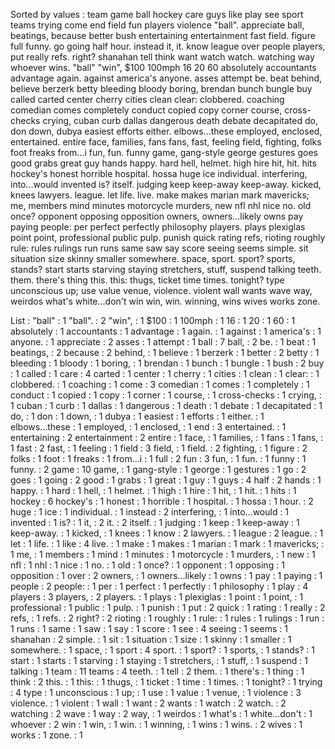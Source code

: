 Sorted by values :
team game ball hockey care guys like play see sport teams trying come end field fun players violence "ball". appreciate ball, beatings, because better bush entertaining entertainment fast field. figure full funny. go going half hour. instead it, it. know league over people players, put really refs. right? shanahan tell think want watch watch. watching way whoever wins. "ball" "win", $100 100mph 16 20 60 absolutely accountants advantage again. against america's anyone. asses attempt be. beat behind, believe berzerk betty bleeding bloody boring, brendan bunch bungle buy called carted center cherry cities clean clear: clobbered. coaching comedian comes completely conduct copied copy corner course, cross-checks crying, cuban curb dallas dangerous death debate decapitated do, don down, dubya easiest efforts either. elbows...these employed, enclosed, entertained. entire face, families, fans fans, fast, feeling field, fighting, folks foot freaks from...i fun, fun. funny game, gang-style george gestures goes good grabs great guy hands happy. hard hell, helmet. high hire hit, hit. hits hockey's honest horrible hospital. hossa huge ice individual. interfering, into...would invented is? itself. judging keep keep-away keep-away. kicked, knees lawyers. league. let life. live. make makes marian mark mavericks; me, members mind minutes motorcycle murders, new nfl nhl nice no. old once? opponent opposing opposition owners, owners...likely owns pay paying people: per perfect perfectly philosophy players. plays plexiglas point point, professional public pulp. punish quick rating refs, rioting roughly rule: rules rulings run runs same saw say score seeing seems simple. sit situation size skinny smaller somewhere. space, sport. sport? sports, stands? start starts starving staying stretchers, stuff, suspend talking teeth. them. there's thing this. this: thugs, ticket time times. tonight? type unconscious up; use value venue, violence. violent wall wants wave way, weirdos what's white...don't win win, win. winning, wins wives works zone. 

List :
"ball" : 1
"ball". : 2
"win", : 1
$100 : 1
100mph : 1
16 : 1
20 : 1
60 : 1
absolutely : 1
accountants : 1
advantage : 1
again. : 1
against : 1
america's : 1
anyone. : 1
appreciate : 2
asses : 1
attempt : 1
ball : 7
ball, : 2
be. : 1
beat : 1
beatings, : 2
because : 2
behind, : 1
believe : 1
berzerk : 1
better : 2
betty : 1
bleeding : 1
bloody : 1
boring, : 1
brendan : 1
bunch : 1
bungle : 1
bush : 2
buy : 1
called : 1
care : 4
carted : 1
center : 1
cherry : 1
cities : 1
clean : 1
clear: : 1
clobbered. : 1
coaching : 1
come : 3
comedian : 1
comes : 1
completely : 1
conduct : 1
copied : 1
copy : 1
corner : 1
course, : 1
cross-checks : 1
crying, : 1
cuban : 1
curb : 1
dallas : 1
dangerous : 1
death : 1
debate : 1
decapitated : 1
do, : 1
don : 1
down, : 1
dubya : 1
easiest : 1
efforts : 1
either. : 1
elbows...these : 1
employed, : 1
enclosed, : 1
end : 3
entertained. : 1
entertaining : 2
entertainment : 2
entire : 1
face, : 1
families, : 1
fans : 1
fans, : 1
fast : 2
fast, : 1
feeling : 1
field : 3
field, : 1
field. : 2
fighting, : 1
figure : 2
folks : 1
foot : 1
freaks : 1
from...i : 1
full : 2
fun : 3
fun, : 1
fun. : 1
funny : 1
funny. : 2
game : 10
game, : 1
gang-style : 1
george : 1
gestures : 1
go : 2
goes : 1
going : 2
good : 1
grabs : 1
great : 1
guy : 1
guys : 4
half : 2
hands : 1
happy. : 1
hard : 1
hell, : 1
helmet. : 1
high : 1
hire : 1
hit, : 1
hit. : 1
hits : 1
hockey : 6
hockey's : 1
honest : 1
horrible : 1
hospital. : 1
hossa : 1
hour. : 2
huge : 1
ice : 1
individual. : 1
instead : 2
interfering, : 1
into...would : 1
invented : 1
is? : 1
it, : 2
it. : 2
itself. : 1
judging : 1
keep : 1
keep-away : 1
keep-away. : 1
kicked, : 1
knees : 1
know : 2
lawyers. : 1
league : 2
league. : 1
let : 1
life. : 1
like : 4
live. : 1
make : 1
makes : 1
marian : 1
mark : 1
mavericks; : 1
me, : 1
members : 1
mind : 1
minutes : 1
motorcycle : 1
murders, : 1
new : 1
nfl : 1
nhl : 1
nice : 1
no. : 1
old : 1
once? : 1
opponent : 1
opposing : 1
opposition : 1
over : 2
owners, : 1
owners...likely : 1
owns : 1
pay : 1
paying : 1
people : 2
people: : 1
per : 1
perfect : 1
perfectly : 1
philosophy : 1
play : 4
players : 3
players, : 2
players. : 1
plays : 1
plexiglas : 1
point : 1
point, : 1
professional : 1
public : 1
pulp. : 1
punish : 1
put : 2
quick : 1
rating : 1
really : 2
refs, : 1
refs. : 2
right? : 2
rioting : 1
roughly : 1
rule: : 1
rules : 1
rulings : 1
run : 1
runs : 1
same : 1
saw : 1
say : 1
score : 1
see : 4
seeing : 1
seems : 1
shanahan : 2
simple. : 1
sit : 1
situation : 1
size : 1
skinny : 1
smaller : 1
somewhere. : 1
space, : 1
sport : 4
sport. : 1
sport? : 1
sports, : 1
stands? : 1
start : 1
starts : 1
starving : 1
staying : 1
stretchers, : 1
stuff, : 1
suspend : 1
talking : 1
team : 11
teams : 4
teeth. : 1
tell : 2
them. : 1
there's : 1
thing : 1
think : 2
this. : 1
this: : 1
thugs, : 1
ticket : 1
time : 1
times. : 1
tonight? : 1
trying : 4
type : 1
unconscious : 1
up; : 1
use : 1
value : 1
venue, : 1
violence : 3
violence. : 1
violent : 1
wall : 1
want : 2
wants : 1
watch : 2
watch. : 2
watching : 2
wave : 1
way : 2
way, : 1
weirdos : 1
what's : 1
white...don't : 1
whoever : 2
win : 1
win, : 1
win. : 1
winning, : 1
wins : 1
wins. : 2
wives : 1
works : 1
zone. : 1
